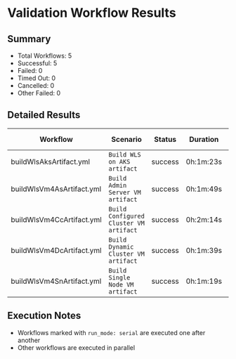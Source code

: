 # Validation Workflow Results

## Summary
- Total Workflows: 5
- Successful: 5
- Failed: 0
- Timed Out: 0
- Cancelled: 0
- Other Failed: 0

## Detailed Results

| Workflow | Scenario | Status | Duration | Run URL |
|----------|----------|---------|-----------|----------|
| buildWlsAksArtifact.yml | `Build WLS on AKS artifact` | success | 0h:1m:23s | [View Run](https://github.com/azure-javaee/weblogic-azure/actions/runs/17964915084) |
| buildWlsVm4AsArtifact.yml | `Build Admin Server VM artifact` | success | 0h:1m:49s | [View Run](https://github.com/azure-javaee/weblogic-azure/actions/runs/17964917413) |
| buildWlsVm4CcArtifact.yml | `Build Configured Cluster VM artifact` | success | 0h:2m:14s | [View Run](https://github.com/azure-javaee/weblogic-azure/actions/runs/17964919278) |
| buildWlsVm4DcArtifact.yml | `Build Dynamic Cluster VM artifact` | success | 0h:1m:39s | [View Run](https://github.com/azure-javaee/weblogic-azure/actions/runs/17964920504) |
| buildWlsVm4SnArtifact.yml | `Build Single Node VM artifact` | success | 0h:1m:19s | [View Run](https://github.com/azure-javaee/weblogic-azure/actions/runs/17964921639) |


## Execution Notes
- Workflows marked with `run_mode: serial` are executed one after another
- Other workflows are executed in parallel
